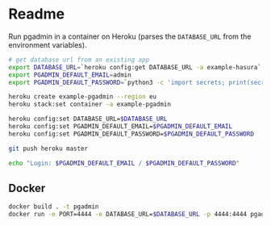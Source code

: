 # Readme

Run pgadmin in a container on Heroku (parses the `DATABASE_URL` from the environment variables).

```bash
# get database url from an existing app
export DATABASE_URL=`heroku config:get DATABASE_URL -a example-hasura`
export PGADMIN_DEFAULT_EMAIL=admin
export PGADMIN_DEFAULT_PASSWORD=`python3 -c 'import secrets; print(secrets.token_urlsafe(16))'`

heroku create example-pgadmin --region eu
heroku stack:set container -a example-pgadmin

heroku config:set DATABASE_URL=$DATABASE_URL
heroku config:set PGADMIN_DEFAULT_EMAIL=$PGADMIN_DEFAULT_EMAIL
heroku config:set PGADMIN_DEFAULT_PASSWORD=$PGADMIN_DEFAULT_PASSWORD

git push heroku master

echo "Login: $PGADMIN_DEFAULT_EMAIL / $PGADMIN_DEFAULT_PASSWORD"
```

## Docker

```bash
docker build . -t pgadmin
docker run -e PORT=4444 -e DATABASE_URL=$DATABASE_URL -p 4444:4444 pgadmin
```
